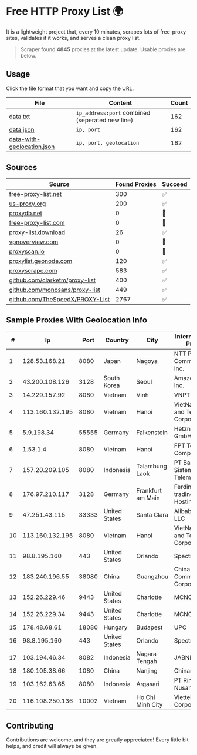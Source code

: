 
# Free HTTP Proxy List 🌍

It is a lightweight project that, every 10 minutes, scrapes lots of free-proxy sites, validates if it works, and serves a clean proxy list.


> Scraper found **4845** proxies at the latest update. Usable proxies are below.

## Usage

Click the file format that you want and copy the URL.


|File|Content|Count|
|----|-------|-----|
|[data.txt](https://raw.githubusercontent.com/themiralay/Proxy-List-World/master/data.txt)|`ip_address:port` combined (seperated new line)|162|
|[data.json](https://raw.githubusercontent.com/themiralay/Proxy-List-World/master/data.json)|`ip, port`|162|
|[data-with-geolocation.json](https://raw.githubusercontent.com/themiralay/Proxy-List-World/master/data-with-geolocation.json)|`ip, port, geolocation`|162|

## Sources

|Source|Found Proxies|Succeed|
|------|-------------|-------|
|[free-proxy-list.net](https://free-proxy-list.net)|300|✅|
|[us-proxy.org](https://www.us-proxy.org)|200|✅|
|[proxydb.net](http://proxydb.net)|0|🚫|
|[free-proxy-list.com](https://free-proxy-list.com/?page=&port=&type%5B%5D=http&type%5B%5D=https&up_time=0&search=Search)|0|🚫|
|[proxy-list.download](https://www.proxy-list.download/HTTP)|26|✅|
|[vpnoverview.com](https://vpnoverview.com/privacy/anonymous-browsing/free-proxy-servers)|0|🚫|
|[proxyscan.io](https://www.proxyscan.io)|0|🚫|
|[proxylist.geonode.com](https://proxylist.geonode.com/api/proxy-list?limit=300&page=1&sort_by=lastChecked&sort_type=desc&protocols=http,https)|120|✅|
|[proxyscrape.com](https://api.proxyscrape.com/v2/?request=displayproxies&protocol=http&timeout=10000&country=all&ssl=all&anonymity=all)|583|✅|
|[github.com/clarketm/proxy-list](https://raw.githubusercontent.com/clarketm/proxy-list/master/proxy-list-raw.txt)|400|✅|
|[github.com/monosans/proxy-list](https://raw.githubusercontent.com/monosans/proxy-list/main/proxies/http.txt)|449|✅|
|[github.com/TheSpeedX/PROXY-List](https://raw.githubusercontent.com/TheSpeedX/PROXY-List/master/http.txt)|2767|✅|


## Sample Proxies With Geolocation Info

|#|Ip|Port|Country|City|Internet Service Provider|
|-|--|----|-------|----|-------------------------|
|1|128.53.168.21|8080|Japan|Nagoya|NTT PC Communications, Inc.|
|2|43.200.108.126|3128|South Korea|Seoul|Amazon.com, Inc.|
|3|14.229.157.92|8080|Vietnam|Vinh|VNPT|
|4|113.160.132.195|8080|Vietnam|Hanoi|VietNam Post and Telecom Corporation|
|5|5.9.198.34|55555|Germany|Falkenstein|Hetzner Online GmbH|
|6|1.53.1.4|8080|Vietnam|Hanoi|FPT Telecom Company|
|7|157.20.209.105|8080|Indonesia|Talambung Laok|PT Barokah Sistem Telematika|
|8|176.97.210.117|3128|Germany|Frankfurt am Main|Ferdinand Zink trading as Tube-Hosting|
|9|47.251.43.115|33333|United States|Santa Clara|Alibaba Cloud LLC|
|10|113.160.132.195|8080|Vietnam|Hanoi|VietNam Post and Telecom Corporation|
|11|98.8.195.160|443|United States|Orlando|Spectrum|
|12|183.240.196.55|38080|China|Guangzhou|China Mobile Communications Corporation|
|13|152.26.229.46|9443|United States|Charlotte|MCNC|
|14|152.26.229.34|9443|United States|Charlotte|MCNC|
|15|178.48.68.61|18080|Hungary|Budapest|UPC|
|16|98.8.195.160|443|United States|Orlando|Spectrum|
|17|103.194.46.34|8082|Indonesia|Nagara Tengah|JABNET|
|18|180.105.38.66|1080|China|Nanjing|Chinanet|
|19|103.162.63.65|8080|Indonesia|Argasari|PT Ring Media Nusantara|
|20|116.108.250.136|10002|Vietnam|Ho Chi Minh City|Viettel Corporation|



## Contributing

Contributions are welcome, and they are greatly appreciated! Every
little bit helps, and credit will always be given.

